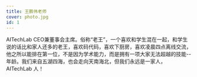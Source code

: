 ```yaml
---
title: 王鹏伟老师
cover: photo.jpg
id: 1
---
```


AITechLab CEO兼董事会主席。俗称“老王”，一个喜欢和学生混在一起，和学生说的话比和家人还多的老王，喜欢码代码，喜欢下厨房，喜欢凌晨四点离线交流，他之所以能排在第一位，不是因为学术能力，而是拥有一项大家无法超越的技能--年龄。我们来自五湖四海，也会走向天南海北，但我们永远是一家人，AITechLab 人！
